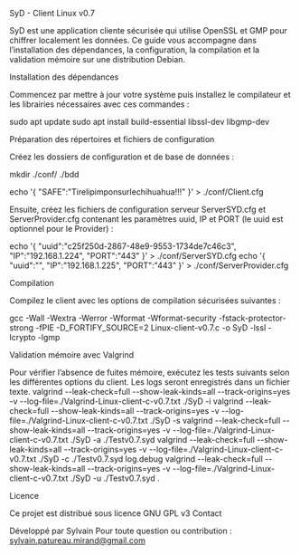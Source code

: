 SyD - Client Linux v0.7

SyD est une application cliente sécurisée qui utilise OpenSSL et GMP pour chiffrer localement les données. Ce guide vous accompagne dans l’installation des dépendances, la configuration, la compilation et la validation mémoire sur une distribution Debian.

Installation des dépendances

Commencez par mettre à jour votre système puis installez le compilateur et les librairies nécessaires avec ces commandes :

sudo apt update
sudo apt install build-essential libssl-dev libgmp-dev

Préparation des répertoires et fichiers de configuration

Créez les dossiers de configuration et de base de données :

mkdir ./conf/ ./bdd

echo '{ "SAFE":"Tirelipimponsurlechihuahua!!!" }' > ./conf/Client.cfg

Ensuite, créez les fichiers de configuration serveur ServerSYD.cfg et ServerProvider.cfg contenant les paramètres uuid, IP et PORT (le uuid est optionnel pour le Provider) :

echo '{ "uuid":"c25f250d-2867-48e9-9553-1734de7c46c3", "IP":"192.168.1.224", "PORT":"443" }' > ./conf/ServerSYD.cfg
echo '{ "uuid":"", "IP":"192.168.1.225", "PORT":"443" }' > ./conf/ServerProvider.cfg

Compilation

Compilez le client avec les options de compilation sécurisées suivantes :

gcc -Wall -Wextra -Werror -Wformat -Wformat-security -fstack-protector-strong -fPIE -D_FORTIFY_SOURCE=2 Linux-client-v0.7.c -o SyD -lssl -lcrypto -lgmp

Validation mémoire avec Valgrind

Pour vérifier l’absence de fuites mémoire, exécutez les tests suivants selon les différentes options du client. Les logs seront enregistrés dans un fichier texte.
valgrind --leak-check=full --show-leak-kinds=all --track-origins=yes -v --log-file=./Valgrind-Linux-client-c-v0.7.txt ./SyD -i
valgrind --leak-check=full --show-leak-kinds=all --track-origins=yes -v --log-file=./Valgrind-Linux-client-c-v0.7.txt ./SyD -s
valgrind --leak-check=full --show-leak-kinds=all --track-origins=yes -v --log-file=./Valgrind-Linux-client-c-v0.7.txt ./SyD -a ./Testv0.7.syd
valgrind --leak-check=full --show-leak-kinds=all --track-origins=yes -v --log-file=./Valgrind-Linux-client-c-v0.7.txt ./SyD -c ./Testv0.7.syd log.debug
valgrind --leak-check=full --show-leak-kinds=all --track-origins=yes -v --log-file=./Valgrind-Linux-client-c-v0.7.txt ./SyD -u ./Testv0.7.syd .

Licence

Ce projet est distribué sous licence GNU GPL v3
Contact

Développé par Sylvain Pour toute question ou contribution : sylvain.patureau.mirand@gmail.com
